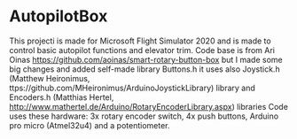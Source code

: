 # AutopilotBox
This projecti is made for Microsoft Flight Simulator 2020 and is made to control basic autopilot functions and elevator trim.
Code base is from Ari Oinas https://github.com/aoinas/smart-rotary-button-box but I made some big changes and added self-made library Buttons.h it uses also Joystick.h (Matthew Heironimus, ttps://github.com/MHeironimus/ArduinoJoystickLibrary) library and Encoders.h (Matthias Hertel, http://www.mathertel.de/Arduino/RotaryEncoderLibrary.aspx) libraries
Code uses these hardware: 3x rotary encoder switch, 4x push buttons, Arduino pro micro (Atmel32u4) and a potentiometer.
